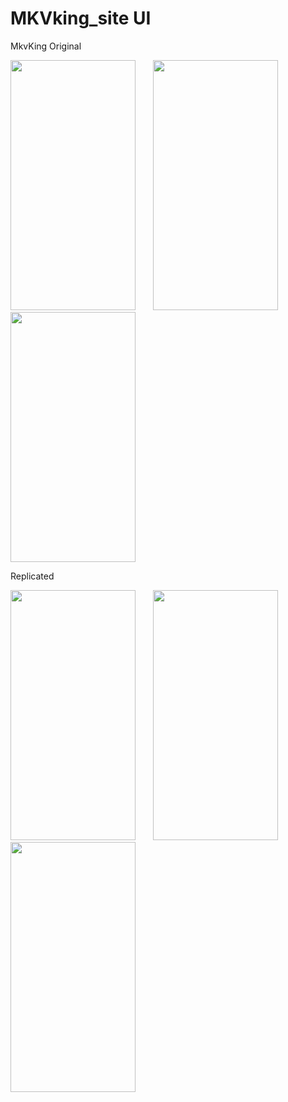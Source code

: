 # MKVking_site UI
  
MkvKing Original

<p float="left">
  <img width="200" height="400" src="https://github.com/mridhulps/MKVking_Replica/assets/150352769/58005ac2-f28b-4499-8b23-c02d4e7fd483"> 
  &nbsp; &nbsp; &nbsp;
  <img width="200" height="400" src="https://github.com/mridhulps/MKVking_Replica/assets/150352769/0cdb9072-3e39-4816-b809-9a1502dd2d87">
  &nbsp; &nbsp; &nbsp;
  <img width="200" height="400" src="https://github.com/mridhulps/MKVking_Replica/assets/150352769/eb7b8680-8973-49b4-baf2-77d7c86b2c1e">
</p>

Replicated 

<p float="left">
  <img width="200" height="400" src="https://github.com/mridhulps/MKVking_Replica/assets/150352769/58005ac2-f28b-4499-8b23-c02d4e7fd483"> 
  &nbsp; &nbsp; &nbsp;
  <img width="200" height="400" src="https://github.com/mridhulps/MKVking_Replica/assets/150352769/0cdb9072-3e39-4816-b809-9a1502dd2d87">
  &nbsp; &nbsp; &nbsp;
  <img width="200" height="400" src="https://github.com/mridhulps/MKVking_Replica/assets/150352769/eb7b8680-8973-49b4-baf2-77d7c86b2c1e">
</p>









